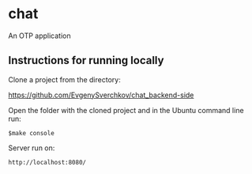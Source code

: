 chat
=====

An OTP application

Instructions for running locally
-----
Clone a project from the directory:  

https://github.com/EvgenySverchkov/chat_backend-side<br>

Open the folder with the cloned project and in the Ubuntu command line run:

    $make console

Server run on:

```http://localhost:8080/```
    